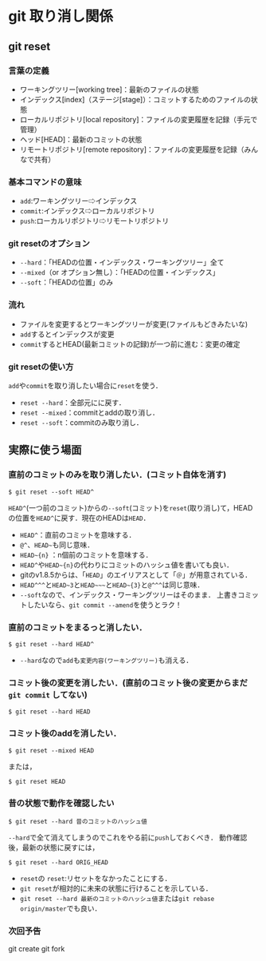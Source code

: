 # git 取り消し関係
## git reset
### 言葉の定義
- ワーキングツリー[working tree]：最新のファイルの状態
- インデックス[index]（ステージ[stage]）：コミットするためのファイルの状態
- ローカルリポジトリ[local repository]：ファイルの変更履歴を記録（手元で管理）
- ヘッド[HEAD]：最新のコミットの状態
- リモートリポジトリ[remote repository]：ファイルの変更履歴を記録（みんなで共有）

###  基本コマンドの意味
- `add`:ワーキングツリー⇨インデックス
- `commit`:インデックス⇨ローカルリポジトリ 
- `push`:ローカルリポジトリ⇨リモートリポジトリ

### git resetのオプション
- `--hard`：「HEADの位置・インデックス・ワーキングツリー」全て
- `--mixed`（or オプション無し）：「HEADの位置・インデックス」
- `--soft`：「HEADの位置」のみ

### 流れ
- ファイルを変更するとワーキングツリーが変更(ファイルもどきみたいな)
- `add`するとインデックスが変更
- `commit`するとHEAD(最新コミットの記録)が一つ前に進む：変更の確定

### git resetの使い方
`add`や`commit`を取り消したい場合に`reset`を使う．
- `reset --hard`：全部元にに戻す．
- `reset --mixed`：commitとaddの取り消し．
- `reset --soft`：commitのみ取り消し．

## 実際に使う場面
### 直前のコミットのみを取り消したい．(コミット自体を消す)
```
$ git reset --soft HEAD^
```
`HEAD^`(一つ前のコミット)からの`--soft`(コミット)を`reset`(取り消し)て，HEADの位置を`HEAD^`に戻す．現在のHEADは`HEAD`．
- `HEAD^`：直前のコミットを意味する．
- `@^`、`HEAD~`も同じ意味．
- `HEAD~{n}` ：n個前のコミットを意味する．
- `HEAD^`や`HEAD~{n}`の代わりにコミットのハッシュ値を書いても良い．
- gitのv1.8.5からは、「`HEAD`」のエイリアスとして「`＠`」が用意されている．
- `HEAD^^^`と`HEAD~3`と`HEAD~~~`と`HEAD~{3}`と`@^^^`は同じ意味．
- `--soft`なので、インデックス・ワーキングツリーはそのまま．
上書きコミットしたいなら、`git commit --amend`を使うとラク！
### 直前のコミットをまるっと消したい．
```
$ git reset --hard HEAD^
```
- `--hard`なので`add`も`変更内容(ワーキングツリー)`も消える．
### コミット後の変更を消したい．(直前のコミット後の変更からまだ`git commit` してない)
```
$ git reset --hard HEAD
```

### コミット後のaddを消したい．
```
$ git reset --mixed HEAD
```
または，
```
$ git reset HEAD
```

### 昔の状態で動作を確認したい
```
$ git reset --hard 昔のコミットのハッシュ値
```
`--hard`で全て消えてしまうのでこれをやる前に`push`しておくべき．
動作確認後，最新の状態に戻すには，
```
$ git reset --hard ORIG_HEAD
```
- `reset`の `reset`:リセットをなかったことにする．
- `git reset`が相対的に未来の状態に行けることを示している．
- `git reset --hard 最新のコミットのハッシュ値`または`git rebase origin/master`でも良い．


### 次回予告
git create
git fork